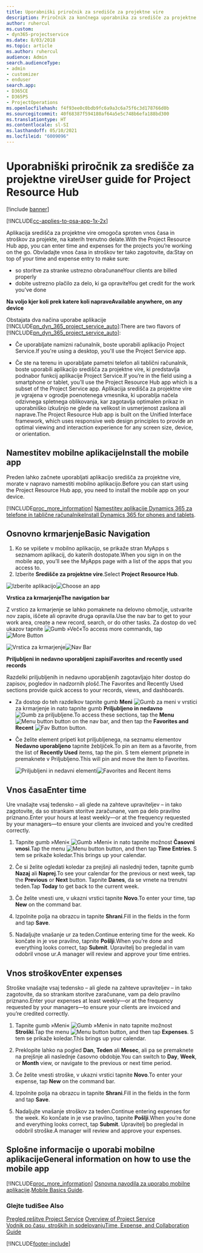 ```yaml
---
title: Uporabniški priročnik za središče za projektne vire
description: Priročnik za končnega uporabnika za središče za projektne vire za rešitev Project Service
author: ruhercul
ms.custom:
- dyn365-projectservice
ms.date: 8/03/2018
ms.topic: article
ms.author: ruhercul
audience: Admin
search.audienceType:
- admin
- customizer
- enduser
search.app:
- D365CE
- D365PS
- ProjectOperations
ms.openlocfilehash: f4f93ee0c0bdb9fc6a9a3c6a75f6c3d178766d0b
ms.sourcegitcommit: 40f68387f594180af64a5e5c748b6efa188bd300
ms.translationtype: HT
ms.contentlocale: sl-SI
ms.lasthandoff: 05/10/2021
ms.locfileid: "6009096"
---
```

# <a name="user-guide-for-project-resource-hub"></a><span data-ttu-id="b616e-103">Uporabniški priročnik za središče za projektne vire</span><span class="sxs-lookup"><span data-stu-id="b616e-103">User guide for Project Resource Hub</span></span>

[!include [banner](../includes/psa-now-project-operations.md)]

[!INCLUDE[cc-applies-to-psa-app-1x-2x](../includes/cc-applies-to-psa-app-1x-2x.md)]

<span data-ttu-id="b616e-104">Aplikacija središča za projektne vire omogoča sproten vnos časa in stroškov za projekte, na katerih trenutno delate.</span><span class="sxs-lookup"><span data-stu-id="b616e-104">With the Project Resource Hub app, you can enter time and expenses for the projects you’re working on the go.</span></span> <span data-ttu-id="b616e-105">Obvladajte vnos časa in stroškov ter tako zagotovite, da:</span><span class="sxs-lookup"><span data-stu-id="b616e-105">Stay on top of your time and expense entry to make sure:</span></span>

- <span data-ttu-id="b616e-106">so storitve za stranke ustrezno obračunane</span><span class="sxs-lookup"><span data-stu-id="b616e-106">Your clients are billed properly</span></span>
- <span data-ttu-id="b616e-107">dobite ustrezno plačilo za delo, ki ga opravite</span><span class="sxs-lookup"><span data-stu-id="b616e-107">You get credit for the work you’ve done</span></span>

<span data-ttu-id="b616e-108">**Na voljo kjer koli prek katere koli naprave**</span><span class="sxs-lookup"><span data-stu-id="b616e-108">**Available anywhere, on any device**</span></span>

<span data-ttu-id="b616e-109">Obstajata dva načina uporabe aplikacije [!INCLUDE[pn_dyn_365_project_service_auto](../includes/pn-dyn-365-project-service-auto.md)]:</span><span class="sxs-lookup"><span data-stu-id="b616e-109">There are two flavors of [!INCLUDE[pn_dyn_365_project_service_auto](../includes/pn-dyn-365-project-service-auto.md)]:</span></span> 

- <span data-ttu-id="b616e-110">Če uporabljate namizni računalnik, boste uporabili aplikacijo Project Service.</span><span class="sxs-lookup"><span data-stu-id="b616e-110">If you're using a desktop, you'll use the Project Service app.</span></span> 

- <span data-ttu-id="b616e-111">Če ste na terenu in uporabljate pametni telefon ali tablični računalnik, boste uporabili aplikacijo središča za projektne vire, ki predstavlja podnabor funkcij aplikacije Project Service.</span><span class="sxs-lookup"><span data-stu-id="b616e-111">If you’re in the field using a smartphone or tablet, you’ll use the Project Resource Hub app which is a subset of the Project Service  app.</span></span> <span data-ttu-id="b616e-112">Aplikacija središča za projektne vire je vgrajena v ogrodje poenotenega vmesnika, ki uporablja načela odzivnega spletnega oblikovanja, kar zagotavlja optimalen prikaz in uporabniško izkušnjo ne glede na velikost in usmerjenost zaslona ali naprave.</span><span class="sxs-lookup"><span data-stu-id="b616e-112">The Project Resource Hub app is built on the Unified Interface framework, which uses responsive web design principles to provide an optimal viewing and interaction experience for any screen size, device, or orientation.</span></span> 


## <a name="install-the-mobile-app"></a><span data-ttu-id="b616e-113">Namestitev mobilne aplikacije</span><span class="sxs-lookup"><span data-stu-id="b616e-113">Install the mobile app</span></span>
<span data-ttu-id="b616e-114">Preden lahko začnete uporabljati aplikacijo središča za projektne vire, morate v napravo namestiti mobilno aplikacijo.</span><span class="sxs-lookup"><span data-stu-id="b616e-114">Before you can start using the Project Resource Hub app, you need to install the mobile app on your device.</span></span> 

[!INCLUDE[proc_more_information](../includes/proc-more-information.md)] <span data-ttu-id="b616e-115">[Namestitev aplikacije Dynamics 365 za telefone in tablične računalnike](/dynamics365/mobile-app/install-dynamics-365-for-phones-and-tablets)</span><span class="sxs-lookup"><span data-stu-id="b616e-115">[Install Dynamics 365 for phones and tablets](/dynamics365/mobile-app/install-dynamics-365-for-phones-and-tablets).</span></span>

## <a name="basic-navigation"></a><span data-ttu-id="b616e-116">Osnovno krmarjenje</span><span class="sxs-lookup"><span data-stu-id="b616e-116">Basic Navigation</span></span>
1.  <span data-ttu-id="b616e-117">Ko se vpišete v mobilno aplikacijo, se prikaže stran MyApps s seznamom aplikacij, do katerih dostopate.</span><span class="sxs-lookup"><span data-stu-id="b616e-117">When you sign in on the mobile app, you’ll see the MyApps page with a list of the apps that you access to.</span></span> 
2.  <span data-ttu-id="b616e-118">Izberite **Središče za projektne vire**.</span><span class="sxs-lookup"><span data-stu-id="b616e-118">Select **Project Resource Hub**.</span></span>

<span data-ttu-id="b616e-119">![Izberite aplikacijo](media/chooseApp_1.png "Izberite aplikacijo")</span><span class="sxs-lookup"><span data-stu-id="b616e-119">![Choose an app](media/chooseApp_1.png "Choose an app")</span></span>

<span data-ttu-id="b616e-120">**Vrstica za krmarjenje**</span><span class="sxs-lookup"><span data-stu-id="b616e-120">**The navigation bar**</span></span>

<span data-ttu-id="b616e-121">Z vrstico za krmarjenje se lahko pomaknete na delovno območje, ustvarite nov zapis, iščete ali opravite druga opravila.</span><span class="sxs-lookup"><span data-stu-id="b616e-121">Use the nav bar to get to your work area, create a new record, search, or do other tasks.</span></span> <span data-ttu-id="b616e-122">Za dostop do več ukazov tapnite ![Gumb »Več«](media/MoreButton.png "Gumb »Več«")</span><span class="sxs-lookup"><span data-stu-id="b616e-122">To access more commands, tap ![More Button](media/MoreButton.png "More Button")</span></span>

<span data-ttu-id="b616e-123">![Vrstica za krmarjenje](media/NavBar_2.png "Vrstica za krmarjenje")</span><span class="sxs-lookup"><span data-stu-id="b616e-123">![Nav Bar](media/NavBar_2.png "Nav Bar")</span></span>

<span data-ttu-id="b616e-124">**Priljubljeni in nedavno uporabljeni zapisi**</span><span class="sxs-lookup"><span data-stu-id="b616e-124">**Favorites and recently used records**</span></span>

<span data-ttu-id="b616e-125">Razdelki priljubljenih in nedavno uporabljenih zagotavljajo hiter dostop do zapisov, pogledov in nadzornih plošč.</span><span class="sxs-lookup"><span data-stu-id="b616e-125">The Favorites and Recently Used sections provide quick access to your records, views, and dashboards.</span></span> 

- <span data-ttu-id="b616e-126">Za dostop do teh razdelkov tapnite gumb **Meni** ![Gumb za meni](media/MenuButton.png "Gumb za meni") v vrstici za krmarjenje in nato tapnite gumb **Priljubljeno in nedavno** ![Gumb za priljubljene](media/FavButton.png "Gumb priljubljenih").</span><span class="sxs-lookup"><span data-stu-id="b616e-126">To access these sections, tap the **Menu** ![Menu button](media/MenuButton.png "Menu button") button on the nav bar, and then tap the **Favorites and Recent** ![Fav Button](media/FavButton.png "Fav Button") button.</span></span>

- <span data-ttu-id="b616e-127">Če želite element pripeti kot priljubljenega, na seznamu elementov **Nedavno uporabljeno** tapnite žebljiček.</span><span class="sxs-lookup"><span data-stu-id="b616e-127">To pin an item as a favorite, from the list of **Recently Used** items, tap the pin.</span></span> <span data-ttu-id="b616e-128">S tem element pripnete in premaknete v Priljubljeno.</span><span class="sxs-lookup"><span data-stu-id="b616e-128">This will pin and move the item to Favorites.</span></span>

  <span data-ttu-id="b616e-129">![Priljubljeni in nedavni elementi](media/Favs_3.png "Priljubljeni in nedavni elementi")</span><span class="sxs-lookup"><span data-stu-id="b616e-129">![Favorites and Recent items](media/Favs_3.png "Favorites and Recent items")</span></span>
 
## <a name="enter-time"></a><span data-ttu-id="b616e-130">Vnos časa</span><span class="sxs-lookup"><span data-stu-id="b616e-130">Enter time</span></span>
<span data-ttu-id="b616e-131">Ure vnašajte vsaj tedensko – ali glede na zahteve upraviteljev – in tako zagotovite, da so strankam storitve zaračunane, vam pa delo pravilno priznano.</span><span class="sxs-lookup"><span data-stu-id="b616e-131">Enter your hours at least weekly—or at the frequency requested by your managers—to ensure your clients are invoiced and you’re credited correctly.</span></span>

1. <span data-ttu-id="b616e-132">Tapnite gumb »Meni« ![Gumb »Meni«](media/MenuButton.png "Gumb za meni") in nato tapnite možnost **Časovni vnosi**.</span><span class="sxs-lookup"><span data-stu-id="b616e-132">Tap the menu ![Menu button](media/MenuButton.png "Menu button") button, and then tap **Time Entries**.</span></span> <span data-ttu-id="b616e-133">S tem se prikaže koledar.</span><span class="sxs-lookup"><span data-stu-id="b616e-133">This brings up your calendar.</span></span>

2. <span data-ttu-id="b616e-134">Če si želite ogledati koledar za prejšnji ali naslednji teden, tapnite gumb **Nazaj** ali **Naprej**.</span><span class="sxs-lookup"><span data-stu-id="b616e-134">To see your calendar for the previous or next week, tap the **Previous** or **Next** button.</span></span> <span data-ttu-id="b616e-135">Tapnite **Danes**, da se vrnete na trenutni teden.</span><span class="sxs-lookup"><span data-stu-id="b616e-135">Tap **Today** to get back to the current week.</span></span>

3. <span data-ttu-id="b616e-136">Če želite vnesti ure, v ukazni vrstici tapnite **Novo**.</span><span class="sxs-lookup"><span data-stu-id="b616e-136">To enter your time, tap **New** on the command bar.</span></span> 

4. <span data-ttu-id="b616e-137">Izpolnite polja na obrazcu in tapnite **Shrani**.</span><span class="sxs-lookup"><span data-stu-id="b616e-137">Fill in the fields in the form and tap **Save**.</span></span>

5. <span data-ttu-id="b616e-138">Nadaljujte vnašanje ur za teden.</span><span class="sxs-lookup"><span data-stu-id="b616e-138">Continue entering time for the week.</span></span> <span data-ttu-id="b616e-139">Ko končate in je vse pravilno, tapnite **Pošlji**.</span><span class="sxs-lookup"><span data-stu-id="b616e-139">When you’re done and everything looks correct, tap **Submit**.</span></span> <span data-ttu-id="b616e-140">Upravitelj bo pregledal in vam odobril vnose ur.</span><span class="sxs-lookup"><span data-stu-id="b616e-140">A manager will review and approve your time entries.</span></span>

## <a name="enter-expenses"></a><span data-ttu-id="b616e-141">Vnos stroškov</span><span class="sxs-lookup"><span data-stu-id="b616e-141">Enter expenses</span></span> 
<span data-ttu-id="b616e-142">Stroške vnašajte vsaj tedensko – ali glede na zahteve upraviteljev – in tako zagotovite, da so strankam storitve zaračunane, vam pa delo pravilno priznano.</span><span class="sxs-lookup"><span data-stu-id="b616e-142">Enter your expenses at least weekly—or at the frequency requested by your managers—to ensure your clients are invoiced and you’re credited correctly.</span></span>

1. <span data-ttu-id="b616e-143">Tapnite gumb »Meni« ![Gumb »Meni«](media/MenuButton.png "Gumb za meni") in nato tapnite možnost **Stroški**.</span><span class="sxs-lookup"><span data-stu-id="b616e-143">Tap the menu ![Menu button](media/MenuButton.png "Menu button") button, and then tap **Expenses**.</span></span> <span data-ttu-id="b616e-144">S tem se prikaže koledar.</span><span class="sxs-lookup"><span data-stu-id="b616e-144">This brings up your calendar.</span></span>

2. <span data-ttu-id="b616e-145">Preklopite lahko na pogled **Dan**, **Teden** ali **Mesec**, ali pa se premaknete na prejšnje ali naslednje časovno obdobje.</span><span class="sxs-lookup"><span data-stu-id="b616e-145">You can switch to **Day**, **Week**, or **Month** view, or navigate to the previous or next time period.</span></span> 

3. <span data-ttu-id="b616e-146">Če želite vnesti stroške, v ukazni vrstici tapnite **Novo**.</span><span class="sxs-lookup"><span data-stu-id="b616e-146">To enter your expense, tap **New** on the command bar.</span></span> 

4. <span data-ttu-id="b616e-147">Izpolnite polja na obrazcu in tapnite **Shrani**.</span><span class="sxs-lookup"><span data-stu-id="b616e-147">Fill in the fields in the form and tap **Save**.</span></span>

5. <span data-ttu-id="b616e-148">Nadaljujte vnašanje stroškov za teden.</span><span class="sxs-lookup"><span data-stu-id="b616e-148">Continue entering expenses for the week.</span></span> <span data-ttu-id="b616e-149">Ko končate in je vse pravilno, tapnite **Pošlji**.</span><span class="sxs-lookup"><span data-stu-id="b616e-149">When you’re done and everything looks correct, tap **Submit**.</span></span> <span data-ttu-id="b616e-150">Upravitelj bo pregledal in odobril stroške.</span><span class="sxs-lookup"><span data-stu-id="b616e-150">A manager will review and approve your expenses.</span></span>

## <a name="general-information-on-how-to-use-the-mobile-app"></a><span data-ttu-id="b616e-151">Splošne informacije o uporabi mobilne aplikacije</span><span class="sxs-lookup"><span data-stu-id="b616e-151">General information on how to use the mobile app</span></span> 
[!INCLUDE[proc_more_information](../includes/proc-more-information.md)] <span data-ttu-id="b616e-152">[Osnovna navodila za uporabo mobilne aplikacije](/dynamics365/mobile-app/dynamics-365-phones-tablets-users-guide).</span><span class="sxs-lookup"><span data-stu-id="b616e-152">[Mobile Basics Guide](/dynamics365/mobile-app/dynamics-365-phones-tablets-users-guide).</span></span>

### <a name="see-also"></a><span data-ttu-id="b616e-153">Glejte tudi</span><span class="sxs-lookup"><span data-stu-id="b616e-153">See Also</span></span>  
 <span data-ttu-id="b616e-154">[Pregled rešitve Project Service](../psa/overview.md) </span><span class="sxs-lookup"><span data-stu-id="b616e-154">[Overview of Project Service](../psa/overview.md) </span></span>  
 [<span data-ttu-id="b616e-155">Vodnik po času, stroških in sodelovanju</span><span class="sxs-lookup"><span data-stu-id="b616e-155">Time, Expense, and Collaboration Guide</span></span>](../psa/time-expense-collaboration-guide.md)   
 


[!INCLUDE[footer-include](../includes/footer-banner.md)]